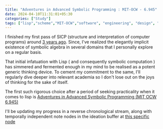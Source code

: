 ```yaml
---
title: "Adventures in Advanced Symbolic Programming : MIT-OCW - 6.945"
date: 2024-04-10T11:31:01+05:30
categories: ["Study"]
tags: ["lisp","scheme","MIT-OCW","software", "engineering", "design", "symbolic" ,"algebra"]
---
```


I finished my first pass of SICP (structure and interpretation of
computer programs) around [3 years
ago](https://github.com/rajp152k/SICP). Since, I've realized the
elegantly implicit existence of symbolic algebra in several domains
that I personally explore on a regular basis.  

That initial infatuation with Lisp ( and consequently symbolic
computation ) has simmered and fermented enough in my mind to be
realised as a potent generic thinking device. To cement my
commitment to the same, I'll regularly dive deeper into relevant academia
so I don't lose out on the joys of thinking for the sake of itself.  

The first such rigorous choice after a period of seeking practicality
when it comes to lisp is [Adventures in Advanced Symbolic Programming
(MIT OCW
6.945)](https://ocw.mit.edu/courses/6-945-adventures-in-advanced-symbolic-programming-spring-2009/)  

I'll be updating my progress in a reverse chronological stream, along
with temporally independent note nodes in the ideation buffer at [this
specific node](https://buffer.thebitmage.com/%2F20240410114903-mit_ocw_6_945_aiasp.html)
